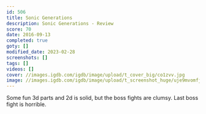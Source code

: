 ```yaml
---
id: 506
title: Sonic Generations
description: Sonic Generations - Review
score: 70
date: 2016-09-13
completed: true
goty: []
modified_date: 2023-02-28
screenshots: []
tags: []
videos: []
cover: //images.igdb.com/igdb/image/upload/t_cover_big/co1zvv.jpg
image: //images.igdb.com/igdb/image/upload/t_screenshot_huge/uje9mvomfjh4xebzg3ty.jpg
---
```

Some fun 3d parts and 2d is solid, but the boss fights are clumsy. Last boss fight is horrible.